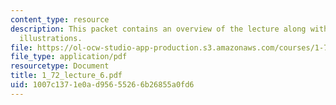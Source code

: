 ```yaml
---
content_type: resource
description: This packet contains an overview of the lecture along with diagrams and
  illustrations.
file: https://ol-ocw-studio-app-production.s3.amazonaws.com/courses/1-72-groundwater-hydrology-fall-2005/1007c1371e0ad95655266b26855a0fd6_1_72_lecture_6.pdf
file_type: application/pdf
resourcetype: Document
title: 1_72_lecture_6.pdf
uid: 1007c137-1e0a-d956-5526-6b26855a0fd6
---
```


